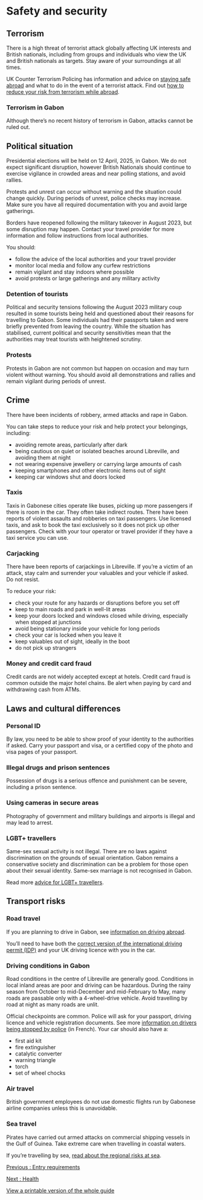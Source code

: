 # Safety and security

## Terrorism

There is a high threat of terrorist attack globally affecting UK interests and British nationals, including from groups and individuals who view the UK and British nationals as targets. Stay aware of your surroundings at all times.

UK Counter Terrorism Policing has information and advice on [staying safe abroad](https://www.counterterrorism.police.uk/safetyadvice/) and what to do in the event of a terrorist attack. Find out [how to reduce your risk from terrorism while abroad](https://www.gov.uk/guidance/reduce-your-risk-from-terrorism-while-abroad).

### Terrorism in Gabon

Although there’s no recent history of terrorism in Gabon, attacks cannot be ruled out.

## Political situation

Presidential elections will be held on 12 April, 2025, in Gabon. We do not expect significant disruption, however British Nationals should continue to exercise vigilance in crowded areas and near polling stations, and avoid rallies.

Protests and unrest can occur without warning and the situation could change quickly. During periods of unrest, police checks may increase. Make sure you have all required documentation with you and avoid large gatherings.

Borders have reopened following the military takeover in August 2023, but some disruption may happen. Contact your travel provider for more information and follow instructions from local authorities.

You should:

* follow the advice of the local authorities and your travel provider
* monitor local media and follow any curfew restrictions
* remain vigilant and stay indoors where possible
* avoid protests or large gatherings and any military activity

### Detention of tourists

Political and security tensions following the August 2023 military coup resulted in some tourists being held and questioned about their reasons for travelling to Gabon. Some individuals had their passports taken and were briefly prevented from leaving the country. While the situation has stabilised, current political and security sensitivities mean that the authorities may treat tourists with heightened scrutiny.

### Protests

Protests in Gabon are not common but happen on occasion and may turn violent without warning. You should avoid all demonstrations and rallies and remain vigilant during periods of unrest.

## Crime

There have been incidents of robbery, armed attacks and rape in Gabon.

You can take steps to reduce your risk and help protect your belongings, including:

* avoiding remote areas, particularly after dark
* being cautious on quiet or isolated beaches around Libreville, and avoiding them at night
* not wearing expensive jewellery or carrying large amounts of cash
* keeping smartphones and other electronic items out of sight
* keeping car windows shut and doors locked

### Taxis

Taxis in Gabonese cities operate like buses, picking up more passengers if there is room in the car. They often take indirect routes. There have been reports of violent assaults and robberies on taxi passengers. Use licensed taxis, and ask to book the taxi exclusively so it does not pick up other passengers. Check with your tour operator or travel provider if they have a taxi service you can use.

### Carjacking

There have been reports of carjackings in Libreville. If you’re a victim of an attack, stay calm and surrender your valuables and your vehicle if asked. Do not resist.

To reduce your risk:

* check your route for any hazards or disruptions before you set off
* keep to main roads and park in well-lit areas
* keep your doors locked and windows closed while driving, especially when stopped at junctions
* avoid being stationary inside your vehicle for long periods
* check your car is locked when you leave it
* keep valuables out of sight, ideally in the boot
* do not pick up strangers

### Money and credit card fraud

Credit cards are not widely accepted except at hotels. Credit card fraud is common outside the major hotel chains. Be alert when paying by card and withdrawing cash from ATMs.

## Laws and cultural differences

### Personal ID

By law, you need to be able to show proof of your identity to the authorities if asked. Carry your passport and visa, or a certified copy of the photo and visa pages of your passport.

### Illegal drugs and prison sentences

Possession of drugs is a serious offence and punishment can be severe, including a prison sentence.

### Using cameras in secure areas

Photography of government and military buildings and airports is illegal and may lead to arrest.

### LGBT+ travellers

Same-sex sexual activity is not illegal. There are no laws against discrimination on the grounds of sexual orientation. Gabon remains a conservative society and discrimination can be a problem for those open about their sexual identity. Same-sex marriage is not recognised in Gabon.

Read more [advice for LGBT+ travellers](https://www.gov.uk/lesbian-gay-bisexual-and-transgender-foreign-travel-advice).

## Transport risks

### Road travel

If you are planning to drive in Gabon, see [information on driving abroad](https://www.gov.uk/driving-abroad).

You’ll need to have both the [correct version of the international driving permit (IDP)](https://www.gov.uk/driving-abroad/international-driving-permit) and your UK driving licence with you in the car.

### Driving conditions in Gabon

Road conditions in the centre of Libreville are generally good. Conditions in local inland areas are poor and driving can be hazardous. During the rainy season from October to mid-December and mid-February to May, many roads are passable only with a 4-wheel-drive vehicle. Avoid travelling by road at night as many roads are unlit.

Official checkpoints are common. Police will ask for your passport, driving licence and vehicle registration documents. See more [information on drivers being stopped by police](https://www.legigabon.com/single-post/2019/02/15/TOUT-SAVOIR-SUR-LES-CONTR%C3%94LES-ROUTIERS) (in French). Your car should also have a:

* first aid kit
* fire extinguisher
* catalytic converter
* warning triangle
* torch
* set of wheel chocks

### Air travel

British government employees do not use domestic flights run by Gabonese airline companies unless this is unavoidable.

### Sea travel

Pirates have carried out armed attacks on commercial shipping vessels in the Gulf of Guinea. Take extreme care when travelling in coastal waters.

If you’re travelling by sea, [read about the regional risks at sea](https://www.gov.uk/guidance/sea-river-and-piracy-safety).

[Previous
:
Entry requirements](/foreign-travel-advice/gabon/entry-requirements)

[Next
:
Health](/foreign-travel-advice/gabon/health)

[View a printable version of the whole guide](/foreign-travel-advice/gabon/print)